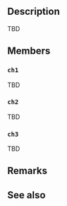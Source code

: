 ## Description

TBD

## Members

### `ch1`

TBD

### `ch2`

TBD

### `ch3`

TBD

## Remarks

## See also